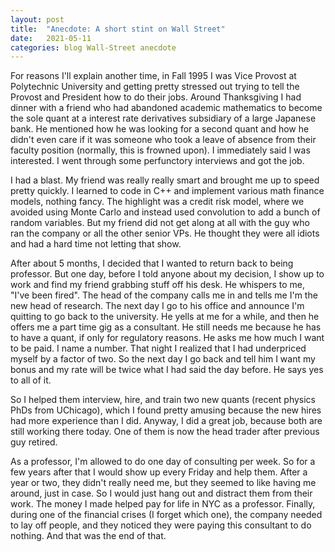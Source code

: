 ```yaml
---
layout: post
title:  "Anecdote: A short stint on Wall Street"
date:   2021-05-11
categories: blog Wall-Street anecdote
---
```


For reasons I'll explain another time, in Fall 1995 I was Vice Provost at Polytechnic University and getting pretty stressed out trying to tell the Provost and President how to do their jobs. Around Thanksgiving I had dinner with a friend who had abandoned academic mathematics to become the sole quant at a interest rate derivatives subsidiary of a large Japanese bank. He mentioned how he was looking for a second quant and how he didn't even care if it was someone who took a leave of absence from their faculty position (normally, this is frowned upon). I immediately said I was interested. I went through some perfunctory interviews and got the job.

I had a blast. My friend was really really smart and brought me up to speed pretty quickly. I learned to code in C++ and implement various math finance models, nothing fancy. The highlight was a credit risk model, where we avoided using Monte Carlo and instead used convolution to add a bunch of random variables. But my friend did not get along at all with the guy who ran the company or all the other senior VPs. He thought they were all idiots and had a hard time not letting that show.

After about 5 months, I decided that I wanted to return back to being professor. But one day, before I told anyone about my decision, I show up to work and find my friend grabbing stuff off his desk. He whispers to me, "I've been fired". The head of the company calls me in and tells me I'm the new head of research. The next day I go to his office and announce I'm quitting to go back to the university. He yells at me for a while, and then he offers me a part time gig as a consultant. He still needs me because he has to have a quant, if only for regulatory reasons. He asks me how much I want to be paid. I name a number. That night I realized that I had underpriced myself by a factor of two. So the next day I go back and tell him I want my bonus and my rate will be twice what I had said the day before. He says yes to all of it.

So I helped them interview, hire, and train two new quants (recent physics PhDs from UChicago), which I found pretty amusing because the new hires had more experience than I did. Anyway, I did a great job, because both are still working there today. One of them is now the head trader after previous guy retired.

As a professor, I'm allowed to do one day of consulting per week. So for a few years after that I would show up every Friday and help them. After a year or two, they didn't really need me, but they seemed to like having me around, just in case. So I would just hang out and distract them from their work. The money I made helped pay for life in NYC as a professor. Finally, during one of the financial crises (I forget which one), the company needed to lay off people, and they noticed they were paying this consultant to do nothing. And that was the end of that.